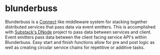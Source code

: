 blunderbuss
============

Blunderbuss is a [Connect](https://github.com/senchalabs/connect) like middleware system for stacking together distributed services that pass data via event emitters. This is accomplished with [Substack's DNode](https://github.com/substack/dnode) project to pass data between services and client. Event emitters pass data between the client facing service API's within Blunderbuss. Easy start and finish functions allow for pre and post logic as well as creating circular service chains for repetitive or additive tasks.
